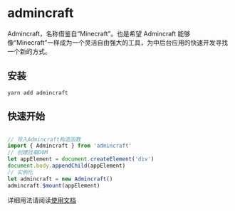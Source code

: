 # admincraft

Admincraft，名称借鉴自“Minecraft”。也是希望 Admincraft 能够像“Minecraft”一样成为一个灵活自由强大的工具，为中后台应用的快速开发寻找一个新的方式。

## 安装

```
yarn add admincraft
```

## 快速开始

``` javascript

// 导入Admincraft构造函数
import { Admincraft } from 'admincraft'
// 创建挂载DOM
let appElement = document.createElement('div')
document.body.appendChild(appElement)
// 实例化
let admincraft = new Admincraft()
admincraft.$mount(appElement)

```

详细用法请阅读[使用文档](https://mqhe2007.github.io/admincraft/)